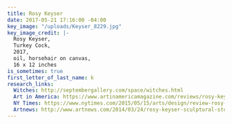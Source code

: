 ```yaml
---
title: Rosy Keyser
date: 2017-05-21 17:16:00 -04:00
key_image: "/uploads/Keyser_8229.jpg"
key_image_credit: |-
  Rosy Keyser,
  Turkey Cock,
  2017,
  oil, horsehair on canvas,
  16 x 12 inches
is_sometimes: true
first_letter_of_last_name: k
research_links:
  Witches: http://septembergallery.com/space/witches.html
  Art in America: https://www.artinamericamagazine.com/reviews/rosy-keyser/
  NY Times: https://www.nytimes.com/2015/05/15/arts/design/review-rosy-keyser-the-hell-bitch.html
  Artnews: http://www.artnews.com/2014/03/24/rosy-keyser-sculptural-stories-that-never-end/
---
```


